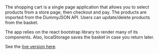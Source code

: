 The shopping cart is a single page application that allows you to select products from a store page, then checkout and pay. The products are imported from the DummyJSON API. Users can update/delete products from the basket.

The app relies on the react bootstrap library to render many of its components. Also, localStorage saves the basket in case you return later.

See the <a href="https://friendly-kitsune-978b54.netlify.app/">live version here</a>.